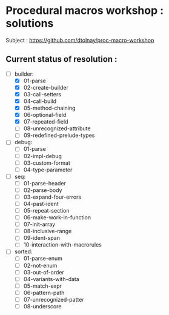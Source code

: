 # Procedural macros workshop : solutions

Subject : https://github.com/dtolnay/proc-macro-workshop

## Current status of resolution : 

- [ ] builder: 
  - [x] 01-parse
  - [x] 02-create-builder
  - [x] 03-call-setters
  - [x] 04-call-build
  - [x] 05-method-chaining
  - [x] 06-optional-field
  - [x] 07-repeated-field
  - [ ] 08-unrecognized-attribute
  - [ ] 09-redefined-prelude-types

- [ ] debug: 
  - [ ] 01-parse
  - [ ] 02-impl-debug
  - [ ] 03-custom-format
  - [ ] 04-type-parameter

- [ ] seq:
  - [ ] 01-parse-header
  - [ ] 02-parse-body
  - [ ] 03-expand-four-errors
  - [ ] 04-past-ident
  - [ ] 05-repeat-section
  - [ ] 06-make-work-in-function
  - [ ] 07-init-array
  - [ ] 08-inclusive-range
  - [ ] 09-ident-span
  - [ ] 10-interaction-with-macrorules

- [ ] sorted:
  - [ ] 01-parse-enum
  - [ ] 02-not-enum
  - [ ] 03-out-of-order
  - [ ] 04-variants-with-data
  - [ ] 05-match-expr
  - [ ] 06-pattern-path
  - [ ] 07-unrecognized-patter
  - [ ] 08-underscore
